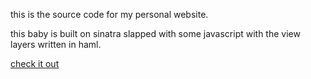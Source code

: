 this is the source code for my personal website. 

this baby is built on sinatra slapped with some javascript with the view layers written in haml.

[check it out](http://tsdlau.com)
